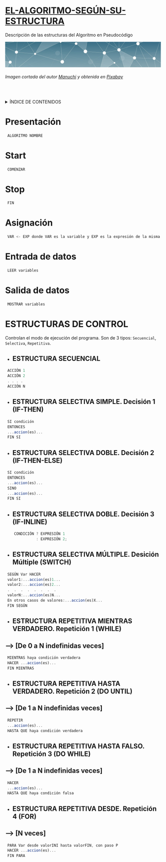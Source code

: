 # <ins>EL-ALGORITMO-SEGÚN-SU-ESTRUCTURA</ins>
Descripción de las estructuras del Algoritmo en Pseudocódigo

![imagen abstracta rectángular azul con líneas blancas que forman triángulos con vértices circulares blancos](IMG/marco-superior.jpg)

###### Imagen cortada del autor [Manuchi][1] y obtenida en [Pixabay][2]

&nbsp;

<details>
<summary>ÍNDICE DE CONTENIDOS</summary>
 
+ [Presentación](#Presentación)
+ [Start](#Start)
+ [Stop](#Stop)
+ [Asignación](#Asignación)
+ [Entrada de datos](#Entrada-de-datos)
+ [Salida de datos](#Salida-de-datos)
+ [Estructuras de Control](#Estructuras-de-control)
    + [Estructura Secuencial](#Estructura-Secuencial)
    + [Estructura Selectiva Simple. Decisión 1 (IF/THEN)](#Estructura-Selectiva-Simple-Decisión-1-IF-THEN)
    + [Estrucrura Selectiva Doble. Decisión 2 (IF/THEN/ELSE)](#Estructura-Selectiva-Doble-Decisión-2-IF-THEN-ELSE)
    + [Estrucrura Selectiva Doble. Decisión 3 (IF-INLINE)](#ESTRUCTURA-SELECTIVA-DOBLE-Decisión-3-IF-INLINE)
    + [Estructura Selectiva Multiple. Decisión Múltiple (SWITCH)](#ESTRUCTURA-SELECTIVA-MÚLTIPLE-Desición-Múltiple-SWITCH)
    + [Estructura Repetitiva Mientras Verdadero. Repetición 1 (WHILE)](#ESTRUCTURA-REPETITIVA-MIENTRAS-VERDADERO-Repetición-1-WHILE)
    + [Estructura Repetitiva Hasta Verdadero. Repetición 2 (DO UNTIL)](#ESTRUCTURA-REPETITIVA-HASTA-VERDADERO-Repetición-2-DO-UNTIL)
    + [Estructura Repetitiva Hasta Falso. Repetición 3 (DO WHILE)](#ESTRUCTURA-REPETITIVA-HASTA-FALSO-Repetición-3-DO-WHILE)
    + [Estructura Repetitiva Desde. Repetición 4 (FOR)](#ESTRUCTURA-REPETITIVA-DESDE-Repetición-4-FOR)
</details>

# Presentación 
```Javascript
 ALGORITMO NOMBRE
```
# Start     
```Javascript
 COMENZAR
```
# Stop      
```Javascript
 FIN
```
# Asignación  
```Javascript
 VAR <- EXP donde VAR es la variable y EXP es la expresión de la misma
```
# Entrada de datos     
```Javascript
 LEER variables
```
# Salida de datos      
```Javascript
 MOSTRAR variables
```
# ESTRUCTURAS DE CONTROL
Controlan el modo de ejecución del programa. Son de 3 tipos: `Secuencial`, `Selectiva`, `Repetitiva`.

* ## ESTRUCTURA SECUENCIAL
```Javascript
 ACCIÓN 1
 ACCIÓN 2
 . . . . 
 ACCIÓN N
```

* ## ESTRUCTURA SELECTIVA SIMPLE. Decisión 1 (IF-THEN)
```Javascript
 SI condición
 ENTONCES 
 ...accion(es)...
 FIN SI
```
* ## ESTRUCTURA SELECTIVA DOBLE. Decisión 2 (IF-THEN-ELSE)
```Javascript
 SI condición
 ENTONCES 
 ...accion(es)...
 SINO
 ...accion(es)...
 FIN SI
```
* ## ESTRUCTURA SELECTIVA DOBLE. Decisión 3 (IF-INLINE)

```Javascript
    CONDICIÓN ? EXPRESIÓN 1
              : EXPRESIÓN 2;
```

* ## ESTRUCTURA SELECTIVA MÚLTIPLE. Desición Múltiple (SWITCH)
```Javascript
 SEGÚN Var HACER
 valor1:...accion(es)1...
 valor2:...accion(es)2...
 .  .  .  .  .  .  .  .  
 valorN:...accion(es)N...
 En otros casos de valores:...accion(es)X...
 FIN SEGÚN
 ```             
* ## ESTRUCTURA REPETITIVA MIENTRAS VERDADERO. Repetición 1 (WHILE)
## --> [De 0 a N indefinidas veces]
```Javascript
 MIENTRAS haya condición verdadera
 HACER ...accion(es)...
 FIN MIENTRAS
```
* ## ESTRUCTURA REPETITIVA HASTA VERDADERO. Repetición 2 (DO UNTIL)
## --> [De 1 a N indefinidas veces]
```Javascript
 REPETIR
 ...accion(es)...
 HASTA QUE haya condición verdadera
```

* ## ESTRUCTURA REPETITIVA HASTA FALSO. Repetición 3 (DO WHILE)
## --> [De 1 a N indefinidas veces]
```Javascript
 HACER
 ...accion(es)...
 HASTA QUE haya condición falsa
```
* ## ESTRUCTURA REPETITIVA DESDE. Repetición 4 (FOR)
## --> [N veces]
```Javascript
 PARA Var desde valorINI hasta valorFIN, con paso P
 HACER ...accion(es)...
 FIN PARA
```

[1]: https://www.instagram.com/manuchi7/

[2]: https://pixabay.com/es/illustrations/fondo-abstracto-l%C3%ADnea-ilustraci%C3%B3n-2462431/
  
